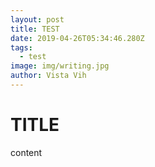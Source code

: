```yaml
---
layout: post
title: TEST
date: 2019-04-26T05:34:46.280Z
tags:
  - test
image: img/writing.jpg
author: Vista Vih
---
```

# TITLE

content
